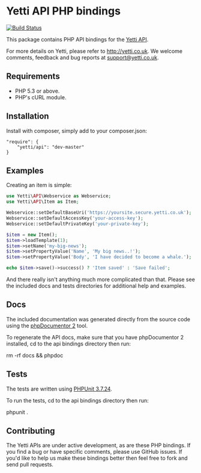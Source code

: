# Yetti API PHP bindings

[![Build Status](https://secure.travis-ci.org/YettiPowered/php-bindings.png?branch=master)](http://travis-ci.org/YettiPowered/php-bindings)

This package contains PHP API bindings for the [Yetti API](https://github.com/YettiPowered/api-docs).

For more details on Yetti, please refer to http://yetti.co.uk. We welcome comments, feedback and bug reports at support@yetti.co.uk.

## Requirements

* PHP 5.3 or above.
* PHP's cURL module.

## Installation

Install with composer, simply add to your composer.json:

```
"require": {
	"yetti/api": "dev-master"
}
```

## Examples

Creating an item is simple:

```php
use Yetti\API\Webservice as Webservice;
use Yetti\API\Item as Item;

Webservice::setDefaultBaseUri('https://yoursite.secure.yetti.co.uk');
Webservice::setDefaultAccessKey('your-access-key');
Webservice::setDefaultPrivateKey('your-private-key');

$item = new Item();
$item->loadTemplate(1);
$item->setName('my-big-news');
$item->setPropertyValue('Name', 'My big news..!');
$item->setPropertyValue('Body', 'I have decided to become a whale.');

echo $item->save()->success() ? 'Item saved' : 'Save failed';
```

And there really isn't anything much more complicated than that.
Please see the included docs and tests directories for additional help and examples.

## Docs

The included documentation was generated directly from the source code using the [phpDocumentor 2](http://www.phpdoc.org) tool.

To regenerate the API docs, make sure that you have phpDocumentor 2 installed, cd to the api bindings directory then run:

rm -rf docs && phpdoc

## Tests

The tests are written using [PHPUnit 3.7.24](/sebastianbergmann/phpunit/).

To run the tests, cd to the api bindings directory then run:

phpunit .

## Contributing

The Yetti APIs are under active development, as are these PHP bindings. If you find a bug or have specific comments, please use GitHub issues.
If you'd like to help us make these bindings better then feel free to fork and send pull requests.
